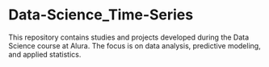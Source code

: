 # Data-Science_Time-Series
This repository contains studies and projects developed during the Data Science course at Alura. The focus is on data analysis, predictive modeling, and applied statistics.
